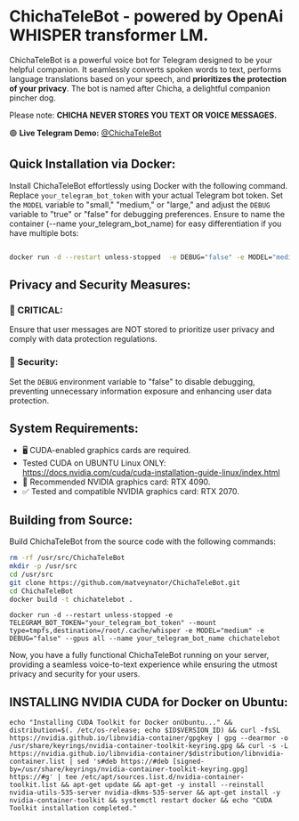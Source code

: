 # ChichaTeleBot - powered by OpenAi WHISPER transformer LM.
ChichaTeleBot is a powerful voice bot for Telegram designed to be your helpful companion. It seamlessly converts spoken words to text, performs language translations based on your speech, and **prioritizes the protection of your privacy**. The bot is named after Chicha, a delightful companion pincher dog. 

Please note: **CHICHA NEVER STORES YOU TEXT OR VOICE MESSAGES.**

🟢 **Live Telegram Demo:** [@ChichaTeleBot](https://t.me/ChichaTeleBot) 

## Quick Installation via Docker:
Install ChichaTeleBot effortlessly using Docker with the following command. Replace `your_telegram_bot_token` with your actual Telegram bot token. Set the `MODEL` variable to "small," "medium," or "large," and adjust the `DEBUG` variable to "true" or "false" for debugging preferences. Ensure to name the container (--name your_telegram_bot_name) for easy differentiation if you have multiple bots:

```bash

docker run -d --restart unless-stopped  -e DEBUG="false" -e MODEL="medium" -e TELEGRAM_BOT_TOKEN="your_telegram_bot_token" --mount type=tmpfs,destination=/root/.cache/whisper --gpus all --name your_telegram_bot_name matveynator/chichatelebot:latest

```

## Privacy and Security Measures:
### 🚨 CRITICAL:
Ensure that user messages are NOT stored to prioritize user privacy and comply with data protection regulations.
### 🔐 Security:
Set the `DEBUG` environment variable to "false" to disable debugging, preventing unnecessary information exposure and enhancing user data protection.

## System Requirements:
- 🖥️ CUDA-enabled graphics cards are required.
- Tested CUDA on UBUNTU Linux ONLY: https://docs.nvidia.com/cuda/cuda-installation-guide-linux/index.html 
- 🚀 Recommended NVIDIA graphics card: RTX 4090.
- ✅ Tested and compatible NVIDIA graphics card: RTX 2070.

## Building from Source:
Build ChichaTeleBot from the source code with the following commands:
```bash
rm -rf /usr/src/ChichaTeleBot
mkdir -p /usr/src
cd /usr/src
git clone https://github.com/matveynator/ChichaTeleBot.git
cd ChichaTeleBot
docker build -t chichatelebot .
```
```
docker run -d --restart unless-stopped -e TELEGRAM_BOT_TOKEN="your_telegram_bot_token" --mount type=tmpfs,destination=/root/.cache/whisper -e MODEL="medium" -e DEBUG="false" --gpus all --name your_telegram_bot_name chichatelebot
```

Now, you have a fully functional ChichaTeleBot running on your server, providing a seamless voice-to-text experience while ensuring the utmost privacy and security for your users.


## INSTALLING NVIDIA CUDA for Docker on Ubuntu:
```
echo "Installing CUDA Toolkit for Docker onUbuntu..." && distribution=$(. /etc/os-release; echo $ID$VERSION_ID) && curl -fsSL https://nvidia.github.io/libnvidia-container/gpgkey | gpg --dearmor -o /usr/share/keyrings/nvidia-container-toolkit-keyring.gpg && curl -s -L https://nvidia.github.io/libnvidia-container/$distribution/libnvidia-container.list | sed 's#deb https://#deb [signed-by=/usr/share/keyrings/nvidia-container-toolkit-keyring.gpg] https://#g' | tee /etc/apt/sources.list.d/nvidia-container-toolkit.list && apt-get update && apt-get -y install --reinstall nvidia-utils-535-server nvidia-dkms-535-server && apt-get install -y nvidia-container-toolkit && systemctl restart docker && echo "CUDA Toolkit installation completed."
```


